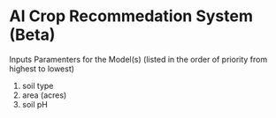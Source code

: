 # AI Crop Recommedation System (Beta)

Inputs Paramenters for the Model(s) (listed in the order of priority from highest to lowest)
1. soil type
2. area (acres)
3. soil pH 

